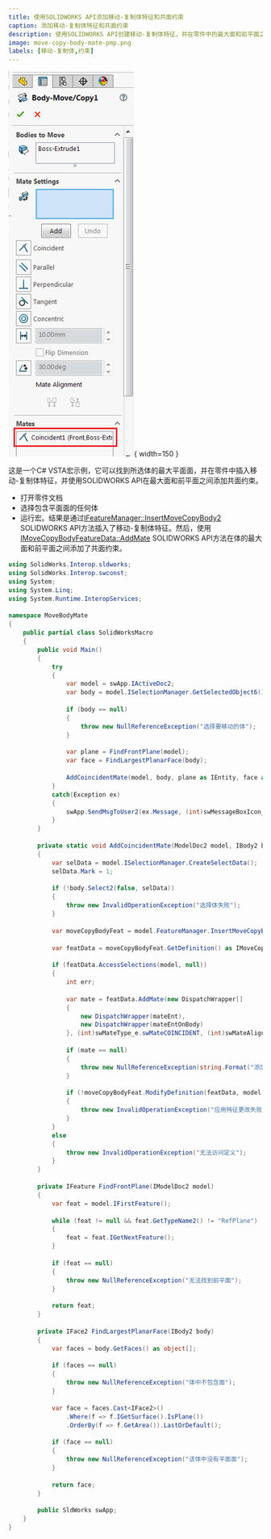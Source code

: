 ```yaml
---
title: 使用SOLIDWORKS API添加移动-复制体特征和共面约束
caption: 添加移动-复制体特征和共面约束
description: 使用SOLIDWORKS API创建移动-复制体特征，并在零件中的最大面和前平面之间添加共面约束的C# VSTA宏示例
image: move-copy-body-mate-pmp.png
labels: [移动-复制体,约束]
---
```

![添加了共面约束的移动-复制体属性管理器页面](move-copy-body-mate-pmp.png){ width=150 }

这是一个C# VSTA宏示例，它可以找到所选体的最大平面面，并在零件中插入移动-复制体特征，并使用SOLIDWORKS API在最大面和前平面之间添加共面约束。

* 打开零件文档
* 选择包含平面面的任何体
* 运行宏。结果是通过[IFeatureManager::InsertMoveCopyBody2](https://help.solidworks.com/2016/english/api/sldworksapi/solidworks.interop.sldworks~solidworks.interop.sldworks.ifeaturemanager~insertmovecopybody2.html) SOLIDWORKS API方法插入了移动-复制体特征。然后，使用[IMoveCopyBodyFeatureData::AddMate](https://help.solidworks.com/2016/english/api/sldworksapi/SolidWorks.Interop.sldworks~SolidWorks.Interop.sldworks.IMoveCopyBodyFeatureData~AddMate.html) SOLIDWORKS API方法在体的最大面和前平面之间添加了共面约束。

~~~ cs
using SolidWorks.Interop.sldworks;
using SolidWorks.Interop.swconst;
using System;
using System.Linq;
using System.Runtime.InteropServices;

namespace MoveBodyMate
{
    public partial class SolidWorksMacro
    {
        public void Main()
        {
            try
            {
                var model = swApp.IActiveDoc2;
                var body = model.ISelectionManager.GetSelectedObject6(1, -1) as IBody2;

                if (body == null)
                {
                    throw new NullReferenceException("选择要移动的体");
                }

                var plane = FindFrontPlane(model);
                var face = FindLargestPlanarFace(body);

                AddCoincidentMate(model, body, plane as IEntity, face as IEntity);
            }
            catch(Exception ex)
            {
                swApp.SendMsgToUser2(ex.Message, (int)swMessageBoxIcon_e.swMbStop, (int)swMessageBoxBtn_e.swMbOk);
            }
        }

        private static void AddCoincidentMate(ModelDoc2 model, IBody2 body, IEntity mateEnt, IEntity mateEntOnBody)
        {
            var selData = model.ISelectionManager.CreateSelectData();
            selData.Mark = 1;

            if (!body.Select2(false, selData))
            {
                throw new InvalidOperationException("选择体失败");
            }

            var moveCopyBodyFeat = model.FeatureManager.InsertMoveCopyBody2(0, 0, 0, 0, 0, 0, 0, 0, 0, 0, false, 1);

            var featData = moveCopyBodyFeat.GetDefinition() as IMoveCopyBodyFeatureData;

            if (featData.AccessSelections(model, null))
            {
                int err;

                var mate = featData.AddMate(new DispatchWrapper[]
                {
                    new DispatchWrapper(mateEnt),
                    new DispatchWrapper(mateEntOnBody)
                }, (int)swMateType_e.swMateCOINCIDENT, (int)swMateAlign_e.swMateAlignCLOSEST, 0, 0, out err);

                if (mate == null)
                {
                    throw new NullReferenceException(string.Format("添加约束失败: {0}", (swAddMateError_e)err));
                }

                if (!moveCopyBodyFeat.ModifyDefinition(featData, model, null))
                {
                    throw new InvalidOperationException("应用特征更改失败");
                }
            }
            else
            {
                throw new InvalidOperationException("无法访问定义");
            }
        }

        private IFeature FindFrontPlane(IModelDoc2 model)
        {
            var feat = model.IFirstFeature();

            while (feat != null && feat.GetTypeName2() != "RefPlane")
            {
                feat = feat.IGetNextFeature();
            }

            if (feat == null)
            {
                throw new NullReferenceException("无法找到前平面");
            }

            return feat;
        }

        private IFace2 FindLargestPlanarFace(IBody2 body)
        {
            var faces = body.GetFaces() as object[];

            if (faces == null)
            {
                throw new NullReferenceException("体中不包含面");
            }

            var face = faces.Cast<IFace2>()
                .Where(f => f.IGetSurface().IsPlane())
                .OrderBy(f => f.GetArea()).LastOrDefault();

            if (face == null)
            {
                throw new NullReferenceException("该体中没有平面面");
            }

            return face;
        }

        public SldWorks swApp;
    }
}


~~~
